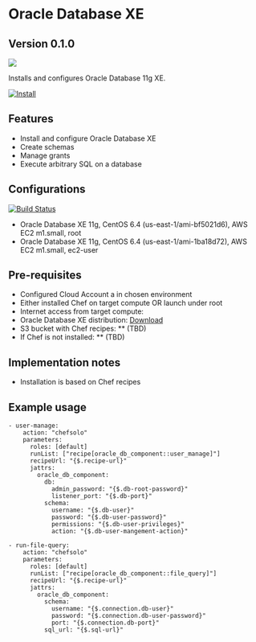 Oracle Database XE
=====

Version 0.1.0
-------------

![](http://www.oracle.com/ocom/groups/public/@otn/documents/digitalasset/123455.gif)

Installs and configures Oracle Database 11g XE.

[![Install](https://raw.github.com/qubell-bazaar/component-skeleton/master/img/install.png)](https://express.qubell.com/applications/upload?metadataUrl=https://github.com/qubell-bazaar/component-oracle-db-xe/raw/master/meta.yml)

Features
--------

 - Install and configure Oracle Database XE
 - Create schemas
 - Manage grants
 - Execute arbitrary SQL on a database

Configurations
--------------
[![Build Status](https://travis-ci.org/qubell-bazaar/component-oracle-db-xe.png?branch=master)](https://travis-ci.org/qubell-bazaar/component-oracle-db-xe)

 - Oracle Database XE 11g, CentOS 6.4 (us-east-1/ami-bf5021d6), AWS EC2 m1.small, root
 - Oracle Database XE 11g, CentOS 6.4 (us-east-1/ami-1ba18d72), AWS EC2 m1.small, ec2-user

Pre-requisites
--------------
 - Configured Cloud Account a in chosen environment
 - Either installed Chef on target compute OR launch under root
 - Internet access from target compute:
  - Oracle Database XE distribution: [Download](http://www.oracle.com/technetwork/database/database-technologies/express-edition/downloads/index.html)
  - S3 bucket with Chef recipes: ** (TBD)
  - If Chef is not installed: ** (TBD)

Implementation notes
--------------------
 - Installation is based on Chef recipes

Example usage
-------------
```
- user-manage:
    action: "chefsolo"
    parameters:
      roles: [default]
      runList: ["recipe[oracle_db_component::user_manage]"]
      recipeUrl: "{$.recipe-url}"
      jattrs:
        oracle_db_component:
          db:
            admin_password: "{$.db-root-password}"
            listener_port: "{$.db-port}"
          schema:
            username: "{$.db-user}"
            password: "{$.db-user-password}"
            permissions: "{$.db-user-privileges}"
            action: "{$.db-user-mangement-action}"

- run-file-query:
    action: "chefsolo"
    parameters:
      roles: [default]
      runList: ["recipe[oracle_db_component::file_query]"]
      recipeUrl: "{$.recipe-url}"
      jattrs:
        oracle_db_component:
          schema:
            username: "{$.connection.db-user}"
            password: "{$.connection.db-user-password}"
            port: "{$.connection.db-port}"
          sql_url: "{$.sql-url}"
```
